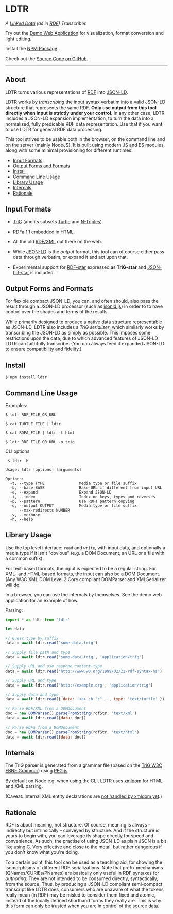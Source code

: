 # LDTR

*A [Linked Data](https://www.w3.org/wiki/LinkedData)
(as in [RDF](https://www.w3.org/RDF/)) Transcriber.*

Try out the [Demo Web Application](https://niklasl.github.io/ldtr/demo/?url=../test/data/lotr.ttl&edit=true)
for visualization, format conversion and light editing.

Install the [NPM Package](https://www.npmjs.com/package/ldtr).

Check out the [Source Code on GitHub](https://github.com/niklasl/ldtr).

----

## About

LDTR turns various representations of
[RDF](https://www.w3.org/TR/rdf11-primer/)
into
[JSON-LD](http://www.w3.org/TR/json-ld/).

LDTR works by *transcribing* the input syntax verbatim into a valid JSON-LD
structure that represents the same RDF. **Only use output from this tool
directly when input is strictly under your control.** In any other case, LDTR
includes a JSON-LD expansion implementation, to turn the data into a
normalized, fully predicable RDF data representation. Use that if you want to
use LDTR for general RDF data processing.

This tool strives to be usable both in the browser, on the command line and on
the server (mainly NodeJS). It is built using modern JS and ES modules, along
with some minimal provisioning for different runtimes.

* [Input Formats](#input-formats)
* [Output Forms and Formats](#output-forms-and-formats)
* [Install](#install)
* [Command Line Usage](#command-line-usage)
* [Library Usage](#library-usage)
* [Internals](#internals)
* [Rationale](#rationale)


## Input Formats

* [TriG](https://www.w3.org/TR/trig/) (and its subsets
  [Turtle](https://www.w3.org/TR/turtle/) and
  [N-Triples](https://www.w3.org/TR/n-triples/)).

* [RDFa 1.1](https://www.w3.org/TR/rdfa-primer/) embedded in HTML.

* All the old [RDF/XML](https://www.w3.org/TR/rdf-syntax-grammar/) out there on
  the web.

* While [JSON-LD](http://www.w3.org/TR/json-ld/) is the *output* format, this
  tool can of course either pass data through verbatim, or expand it and act
  upon that.

* Experimental support for
  [RDF-star](https://w3c.github.io/rdf-star/cg-spec/2021-12-17.html) expressed
  as **TriG-star** and [JSON-LD-star](https://json-ld.github.io/json-ld-star/) is
  included.

## Output Forms and Formats

For flexible compact JSON-LD, you can, and often should, also pass the result
through a JSON-LD processor (such as
[jsonld.js](https://github.com/digitalbazaar/jsonld.js)) in order to to have
control over the shapes and terms of the results.

While primarily designed to produce a native data structure representable as
JSON-LD, LDTR also includes a *TriG serializer*, which similarly works by
transcribing the JSON-LD as simply as possible. This imposes some restrictions
upon the data, due to which advanced features of JSON-LD LDTR can faithfully
transcribe. (You can always feed it expanded JSON-LD to ensure compatibility
and fidelity.)

## Install

    $ npm install ldtr

## Command Line Usage

Examples:

    $ ldtr RDF_FILE_OR_URL

    $ cat TURTLE_FILE | ldtr

    $ cat RDFA_FILE | ldtr -t html

    $ ldtr RDF_FILE_OR_URL -o trig

CLI options:
```
 $ ldtr -h

Usage: ldtr [options] [arguments]

Options:
  -t, --type TYPE               Media type or file suffix
  -b, --base BASE               Base URL if different from input URL
  -e, --expand                  Expand JSON-LD
  -i, --index                   Index on keys, types and reverses
  -p, --pattern                 Use RDFa pattern copying
  -o, --output OUTPUT           Media type or file suffix
      --max-redirects NUMBER
  -v, --verbose
  -h, --help
```

## Library Usage

Use the top level interface: `read` and `write`, with input data, and
optionally a media type if it isn't "obvious" (e.g. a DOM Document, an URL or a
file with a common suffix).

For text-based formats, the input is expected to be a regular string. For XML-
and HTML-based formats, the input can also be a DOM Document. (Any W3C XML DOM
Level 2 Core compliant DOMParser and XMLSerializer will do.

In a browser, you can use the internals by themselves. See the demo web
application for an example of how.

Parsing:

```javascript
import * as ldtr from 'ldtr'

let data

// Guess type by suffix
data = await ldtr.read('some-data.trig')

// Supply file path and type
data = await ldtr.read('some-data.trig', 'application/trig')

// Supply URL and use respone content-type
data = await ldtr.read('http://www.w3.org/1999/02/22-rdf-syntax-ns')

// Supply URL and type
data = await ldtr.read('http://example.org', 'application/trig')

// Supply data and type
data = await ldtr.read({ data: '<a> :b "c" .', type: 'text/turtle' })

// Parse RDF/XML from a DOMDocument
doc = new DOMParser().parseFromString(rdfStr, 'text/xml')
data = await ldtr.read({data: doc})

// Parse RDFa from a DOMDocument
doc = new DOMParser().parseFromString(rdfStr, 'text/html')
data = await ldtr.read({data: doc})
```

## Internals

The TriG parser is generated from a grammar file (based on the
[TriG W3C EBNF Grammar](http://www.w3.org/TR/trig/#sec-grammar)) using
[PEG.js](http://pegjs.org/).

By default on Node e.g. when using the CLI, LDTR uses
[xmldom](https://github.com/xmldom/xmldom) for HTML and XML parsing.

(Caveat: Internal XML entity declarations are
[not handled by xmldom yet](https://github.com/xmldom/xmldom/issues/117).)

## Rationale

RDF is about meaning, not structure. Of course, meaning is always – indirectly
but intrinsically – conveyed by structure. And if the structure is yours to
begin with, you can leverage its shape directly for speed and convenience. As
such, the practise of using JSON-LD as plain JSON is a bit like using C. Very
effective and close to the metal, but rather dangerous if you don't know what
you're doing.

To a certain point, this tool can be used as a teaching aid, for showing the
isomorphisms of different RDF serializations. Note that prefix mechanisms
(QNames/CURIEs/PNames) are basically only useful in RDF syntaxes for
*authoring*. They are not intended to be consumed directly, syntactically, from
the source. Thus, by producing a JSON-LD compliant semi-compact transcript like
LDTR does, consumers who are unaware of what the tokens really mean (in RDF)
may be misled to consider them fixed and atomic, instead of the locally defined
shorthand forms they really are. This is why this form can only be trusted when
you are in control of the source data.

